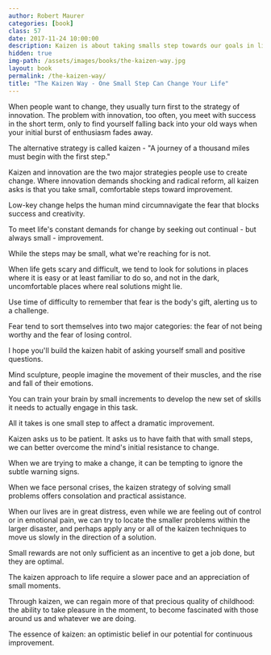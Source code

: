 ```yaml
---
author: Robert Maurer
categories: [book]
class: 57
date: 2017-11-24 10:00:00
description: Kaizen is about taking smalls step towards our goals in life. Using this approach will help us overcome the mind's initial resistance to change. It requires us to be patient and faithful to the process. It's an optimistic belief in our potential for continuous improvement. 
hidden: true
img-path: /assets/images/books/the-kaizen-way.jpg
layout: book
permalink: /the-kaizen-way/
title: "The Kaizen Way - One Small Step Can Change Your Life"
---
```


When people want to change, they usually turn first to the strategy of innovation. The problem with innovation, too often, you meet with success in the short term, only to find yourself falling back into your old ways when your initial burst of enthusiasm fades away.

The alternative strategy is called kaizen - "A journey of a thousand miles must begin with the first step."

Kaizen and innovation are the two major strategies people use to create change. Where innovation demands shocking and radical reform, all kaizen asks is that you take small, comfortable steps toward improvement.

Low-key change helps the human mind circumnavigate the fear that blocks success and creativity.

To meet life's constant demands for change by seeking out continual - but always small - improvement.

While the steps may be small, what we're reaching for is not.

When life gets scary and difficult, we tend to look for solutions in places where it is easy or at least familiar to do so, and not in the dark, uncomfortable places where real solutions might lie.

Use time of difficulty to remember that fear is the body's gift, alerting us to a challenge.

Fear tend to sort themselves into two major categories: the fear of not being worthy and the fear of losing control.

I hope you'll build the kaizen habit of asking yourself small and positive questions.

Mind sculpture, people imagine the movement of their muscles, and the rise and fall of their emotions.

You can train your brain by small increments to develop the new set of skills it needs to actually engage in this task.

All it takes is one small step to affect a dramatic improvement.

Kaizen asks us to be patient. It asks us to have faith that with small steps, we can better overcome the mind's initial resistance to change.

When we are trying to make a change, it can be tempting to ignore the subtle warning signs.

When we face personal crises, the kaizen strategy of solving small problems offers consolation and practical assistance.

When our lives are in great distress, even while we are feeling out of control or in emotional pain, we can try to locate the smaller problems within the larger disaster, and perhaps apply any or all of the kaizen techniques to move us slowly in the direction of a solution.

Small rewards are not only sufficient as an incentive to get a job done, but they are optimal.

The kaizen approach to life require a slower pace and an appreciation of small moments.

Through kaizen, we can regain more of that precious quality of childhood: the ability to take pleasure in the moment, to become fascinated with those around us and whatever we are doing.

The essence of kaizen: an optimistic belief in our potential for continuous improvement.